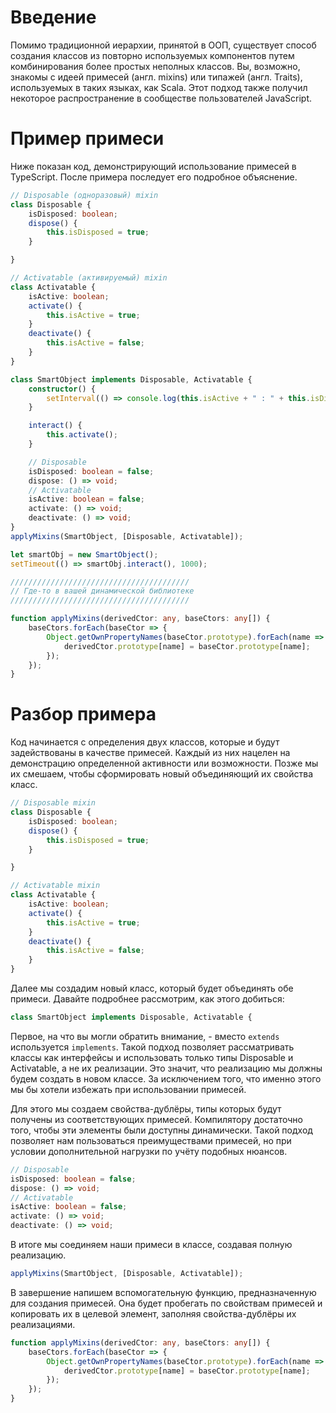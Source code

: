 ﻿# Введение

Помимо традиционной иерархии, принятой в ООП, существует способ создания классов из повторно используемых компонентов путем комбинирования более простых неполных классов.
Вы, возможно, знакомы с идеей примесей (англ. mixins) или типажей (англ. Traits), используемых в таких языках, как Scala. Этот подход также получил некоторое распространение в сообществе пользователей JavaScript.

# Пример примеси

Ниже показан код, демонстрирующий использование примесей в TypeScript.
После примера последует его подробное объяснение.

```ts
// Disposable (одноразовый) mixin
class Disposable {
    isDisposed: boolean;
    dispose() {
        this.isDisposed = true;
    }

}

// Activatable (активируемый) mixin
class Activatable {
    isActive: boolean;
    activate() {
        this.isActive = true;
    }
    deactivate() {
        this.isActive = false;
    }
}

class SmartObject implements Disposable, Activatable {
    constructor() {
        setInterval(() => console.log(this.isActive + " : " + this.isDisposed), 500);
    }

    interact() {
        this.activate();
    }

    // Disposable
    isDisposed: boolean = false;
    dispose: () => void;
    // Activatable
    isActive: boolean = false;
    activate: () => void;
    deactivate: () => void;
}
applyMixins(SmartObject, [Disposable, Activatable]);

let smartObj = new SmartObject();
setTimeout(() => smartObj.interact(), 1000);

////////////////////////////////////////
// Где-то в вашей динамической библиотеке
////////////////////////////////////////

function applyMixins(derivedCtor: any, baseCtors: any[]) {
    baseCtors.forEach(baseCtor => {
        Object.getOwnPropertyNames(baseCtor.prototype).forEach(name => {
            derivedCtor.prototype[name] = baseCtor.prototype[name];
        });
    });
}
```

# Разбор примера

Код начинается с определения двух классов, которые и будут задействованы в качестве примесей.
Каждый из них нацелен на демонстрацию определенной активности или возможности.
Позже мы их смешаем, чтобы сформировать новый объединяющий их свойства класс.

```ts
// Disposable mixin
class Disposable {
    isDisposed: boolean;
    dispose() {
        this.isDisposed = true;
    }

}

// Activatable mixin
class Activatable {
    isActive: boolean;
    activate() {
        this.isActive = true;
    }
    deactivate() {
        this.isActive = false;
    }
}
```

Далее мы создадим новый класс, который будет объединять обе примеси.
Давайте подробнее рассмотрим, как этого добиться:

```ts
class SmartObject implements Disposable, Activatable {
```

Первое, на что вы могли обратить внимание, - вместо `extends` используется `implements`.
Такой подход позволяет рассматривать классы как интерфейсы и использовать только типы   Disposable и Activatable, а не их реализации.
Это значит, что реализацию мы должны будем создать в новом классе.
За исключением того, что именно этого мы бы хотели избежать при использовании примесей.

Для этого мы создаем свойства-дублёры, типы которых будут получены из соответствующих примесей.
Компилятору достаточно того, чтобы эти элементы были доступны динамически.
Такой подход позволяет нам пользоваться преимуществами примесей, но при условии дополнительной нагрузки по учёту подобных нюансов.

```ts
// Disposable
isDisposed: boolean = false;
dispose: () => void;
// Activatable
isActive: boolean = false;
activate: () => void;
deactivate: () => void;
```

В итоге мы соединяем наши примеси в классе, создавая полную реализацию.

```ts
applyMixins(SmartObject, [Disposable, Activatable]);
```

В завершение напишем вспомогательную функцию, предназначенную для создания примесей.
Она будет пробегать по свойствам примесей и копировать их в целевой элемент, заполняя свойства-дублёры их реализациями.

```ts
function applyMixins(derivedCtor: any, baseCtors: any[]) {
    baseCtors.forEach(baseCtor => {
        Object.getOwnPropertyNames(baseCtor.prototype).forEach(name => {
            derivedCtor.prototype[name] = baseCtor.prototype[name];
        });
    });
}

```
